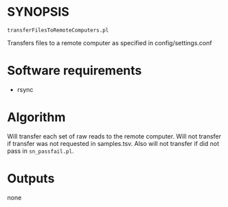 # SYNOPSIS

`transferFilesToRemoteComputers.pl`

Transfers files to a remote computer as specified in
config/settings.conf

# Software requirements

* rsync

# Algorithm

Will transfer each set of raw reads to the remote
computer.  Will not transfer if transfer was not
requested in samples.tsv. Also will not transfer
if did not pass in `sn_passfail.pl`.

# Outputs

none

